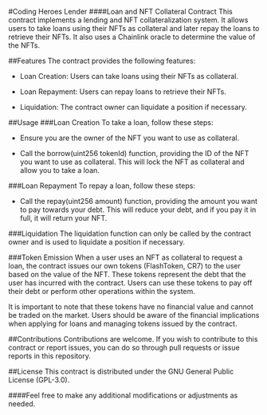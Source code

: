 #Coding Heroes Lender
####Loan and NFT Collateral Contract
This contract implements a lending and NFT collateralization system. It allows users to take loans using their NFTs as collateral and later repay the loans to retrieve their NFTs. It also uses a Chainlink oracle to determine the value of the NFTs.

##Features
The contract provides the following features:

- Loan Creation: Users can take loans using their NFTs as collateral.

- Loan Repayment: Users can repay loans to retrieve their NFTs.

- Liquidation: The contract owner can liquidate a position if necessary.

##Usage
###Loan Creation
To take a loan, follow these steps:

- Ensure you are the owner of the NFT you want to use as collateral.

- Call the borrow(uint256 tokenId) function, providing the ID of the NFT you want to use as collateral. This will lock the NFT as collateral and allow you to take a loan.

###Loan Repayment
To repay a loan, follow these steps:

- Call the repay(uint256 amount) function, providing the amount you want to pay towards your debt. This will reduce your debt, and if you pay it in full, it will return your NFT.

###Liquidation
The liquidation function can only be called by the contract owner and is used to liquidate a position if necessary.

###Token Emission
When a user uses an NFT as collateral to request a loan, the contract issues our own tokens (FlashToken, CR7) to the user based on the value of the NFT. These tokens represent the debt that the user has incurred with the contract. Users can use these tokens to pay off their debt or perform other operations within the system.

It is important to note that these tokens have no financial value and cannot be traded on the market. Users should be aware of the financial implications when applying for loans and managing tokens issued by the contract.

##Contributions
Contributions are welcome. If you wish to contribute to this contract or report issues, you can do so through pull requests or issue reports in this repository.

##License
This contract is distributed under the GNU General Public License (GPL-3.0).

####Feel free to make any additional modifications or adjustments as needed.




